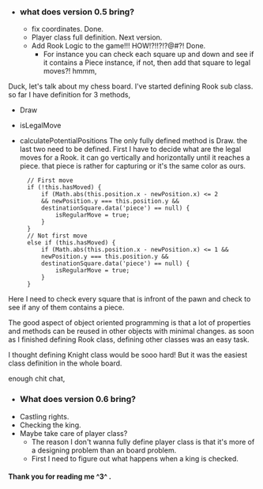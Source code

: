 - ### what does version 0.5 bring?
    - fix coordinates. Done.
	- Player class full definition. Next version.
	- Add Rook Logic to the game!!! HOW!?!!?!?@#?! Done.
		- For instance you can check each square up and down and see if it contains a Piece instance, if not, then add that square to legal moves?! hmmm,





Duck, let's talk about my chess board.
I've started defining Rook sub class.
so far I have definition for 3 methods,
- Draw
- isLegalMove
- calculatePotentialPositions
The only fully defined method is Draw. the last two need to be defined. First I have to decide what are the legal moves for a Rook. it can go vertically and horizontally until it reaches a piece.
that piece is rather for capturing or it's the same color as ours.

        // First move
        if (!this.hasMoved) {
            if (Math.abs(this.position.x - newPosition.x) <= 2
            && newPosition.y === this.position.y &&
            destinationSquare.data('piece') == null) {
                isRegularMove = true;
            }
        }
        // Not first move
        else if (this.hasMoved) {
            if (Math.abs(this.position.x - newPosition.x) <= 1 &&
            newPosition.y === this.position.y &&
            destinationSquare.data('piece') == null) {
                isRegularMove = true;
            }
        }

Here I need to check every square that is infront of the pawn and check to see if any of them contains a piece.

The good aspect of object oriented programming is that a lot of properties and methods can be reused in other objects with minimal changes. as soon as I finished defining Rook class, defining other classes was an easy task.

I thought defining Knight class would be sooo hard! But it was the easiest class definition in the whole board.

enough chit chat,
- ### What does version 0.6 bring?
- Castling rights.
- Checking the king.
- Maybe take care of player class?
    - The reason I don't wanna fully define player class is that it's more of a designing problem than an board problem. 
    - First I need to figure out what happens when a king is checked.

#### Thank you for reading me ^3^ .